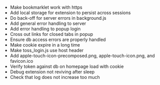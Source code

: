 * Make bookmarklet work with https
* Add local storage for extension to persist across sessions
* Do back-off for server errors in background.js
* Add general error handling to server
* Add error handling to popup login
* Cross out links for closed tabs in popup
* Ensure db access errors are properly handled
* Make cookie expire in a long time
* Make toss_login.js use host header
* Add apple-touch-icon-precomposed.png, apple-touch-icon.png, and favicon.ico
* Verify token against db on homepage load with cookie
* Debug extension not reviving after sleep
* Check that log does not increase too much
